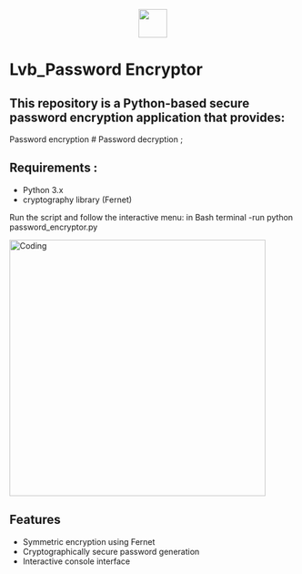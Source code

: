 <p align="center"><picture align="center"><img align="center" src = "https://github.com/7oSkaaa/7oSkaaa/blob/main/Images/about_me.gif?raw=true" width = 50px></picture></p>

# Lvb_Password Encryptor

## This repository is a Python-based secure password encryption application that provides:
Password encryption # Password decryption ;

## Requirements :
- Python 3.x
- cryptography library (Fernet)

Run the script and follow the interactive menu:
in Bash terminal -run python password_encryptor.py

<img align="center" alt="Coding" width="450" src="https://repository-images.githubusercontent.com/588181932/e36ec678-7984-4cdd-8e4c-a3932772ff8e">

## Features
- Symmetric encryption using Fernet
- Cryptographically secure password generation
- Interactive console interface
